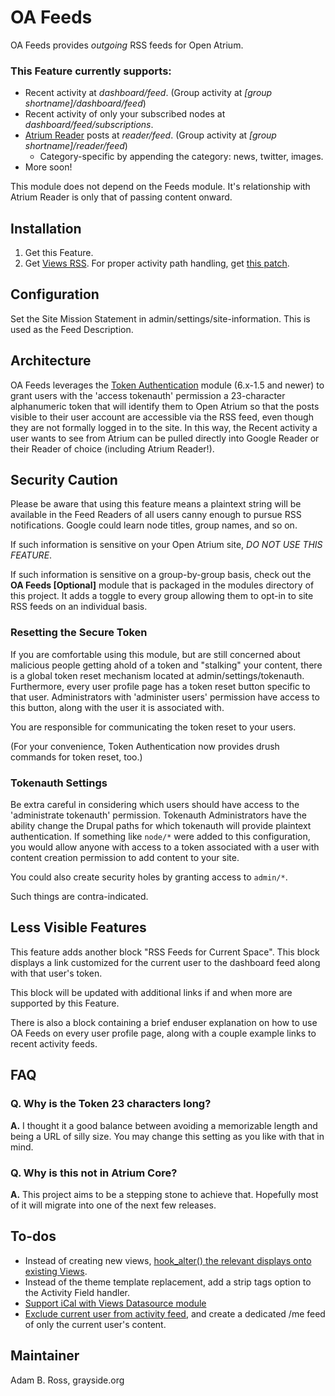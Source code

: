 # OA Feeds

OA Feeds provides *outgoing* RSS feeds for Open Atrium.

### This Feature currently supports:
 * Recent activity at *dashboard/feed*. (Group activity at *[group shortname]/dashboard/feed*)
 * Recent activity of only your subscribed nodes at *dashboard/feed/subscriptions*.
 * [Atrium Reader](http://code.developmentseed.org/atrium_reader/node/245) posts at *reader/feed*. (Group activity at *[group shortname]/reader/feed*)
   * Category-specific by appending the category: news, twitter, images.
 * More soon!

This module does not depend on the Feeds module. It's relationship with Atrium Reader is 
only that of passing content onward.

## Installation
1. Get this Feature.
2. Get [Views RSS](http://drupal.org/project/views_rss). For proper activity path handling, get [this patch](http://drupal.org/node/589904#comment-3394232).

## Configuration
Set the Site Mission Statement in admin/settings/site-information. This is used as the 
Feed Description.

## Architecture

OA Feeds leverages the [Token Authentication](http://drupal.org/project/tokenauth) module (6.x-1.5 and newer) to grant users with the 
'access tokenauth' permission a 23-character alphanumeric token that will identify them 
to Open Atrium so that the posts visible to their user account are accessible via the 
RSS feed, even though they are not formally logged in to the site. In this way, the 
Recent activity a user wants to see from Atrium can be pulled directly into Google 
Reader or their Reader of choice (including Atrium Reader!).

## Security Caution

Please be aware that using this feature means a plaintext string will be available in the Feed 
Readers of all users canny enough to pursue RSS notifications. Google could learn node titles, 
group names, and so on.

If such information is sensitive on your Open Atrium site, *DO NOT USE THIS FEATURE*.

If such information is sensitive on a group-by-group basis, check out the **OA Feeds 
[Optional]** module that is packaged in the modules directory of this project. It adds a 
toggle to every group allowing them to opt-in to site RSS feeds on an individual basis.

### Resetting the Secure Token
If you are comfortable using this module, but are still concerned about malicious people
getting ahold of a token and "stalking" your content, there is a global token reset
mechanism located at admin/settings/tokenauth. Furthermore, every user profile page
has a token reset button specific to that user. Administrators with 'administer
users' permission have access to this button, along with the user it is associated
with.

You are responsible for communicating the token reset to your users.

(For your convenience, Token Authentication now provides drush commands for token reset, too.)

### Tokenauth Settings
Be extra careful in considering which users should have access to the 'administrate
tokenauth' permission. Tokenauth Administrators have the ability change the Drupal
paths for which tokenauth will provide plaintext authentication. If something like
`node/*` were added to this configuration, you would allow anyone with access to a token
associated with a user with content creation permission to add content to your site.

You could also create security holes by granting access to `admin/*`.

Such things are contra-indicated.

## Less Visible Features

This feature adds another block "RSS Feeds for Current Space". This block displays a 
link customized for the current user to the dashboard feed along with that user's token.

This block will be updated with additional links if and when more are supported by
this Feature.

There is also a block containing a brief enduser explanation on how to use OA Feeds on 
every user profile page, along with a couple example links to recent activity feeds.

## FAQ

### Q. Why is the Token 23 characters long?
**A.** I thought it a good balance between avoiding a memorizable length and being a URL 
of silly size. You may change this setting as you like with that in mind.

### Q. Why is this not in Atrium Core?
**A.** This project aims to be a stepping stone to achieve that. Hopefully most of it 
will migrate into one of the next few releases.

## To-dos

* Instead of creating new views, [hook_alter() the relevant displays onto existing Views](http://github.com/grayside/oa_feeds/issues#issue/1).
* Instead of the theme template replacement, add a strip tags option to the Activity 
Field handler.
* [Support iCal with Views Datasource module](http://github.com/grayside/oa_feeds/issues#issue/2)
* [Exclude current user from activity feed](http://github.com/grayside/oa_feeds/issues#issue/9), and create a dedicated /me feed of only the current user's content.

## Maintainer
Adam B. Ross, grayside.org